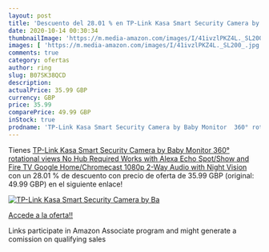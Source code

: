 ```yaml
---
layout: post
title: 'Descuento del 28.01 % en TP-Link Kasa Smart Security Camera by Ba'
date: 2020-10-14 00:30:34
thumbnailImage: 'https://m.media-amazon.com/images/I/41ivzlPKZ4L._SL200_.jpg'
images: [ 'https://m.media-amazon.com/images/I/41ivzlPKZ4L._SL200_.jpg' ]
comments: true
category: ofertas
author: ring
slug: B07SK38QCD
description:
actualPrice: 35.99 GBP
currency: GBP
price: 35.99
comparePrice: 49.99 GBP
inStock: true
prodname: 'TP-Link Kasa Smart Security Camera by Baby Monitor  360° rotational views  No Hub Required  Works with Alexa  Echo Spot/Show and Fire TV   Google Home/Chromecast  1080p  2-Way Audio with Night Vision'
---
```


Tienes [TP-Link Kasa Smart Security Camera by Baby Monitor  360° rotational views  No Hub Required  Works with Alexa  Echo Spot/Show and Fire TV   Google Home/Chromecast  1080p  2-Way Audio with Night Vision](https://www.amazon.co.uk/dp/B07SK38QCD/?tag=tolees0a-21) con un 28.01 % de descuento con precio de oferta de 35.99 GBP (original: 49.99 GBP) en el siguiente enlace!

[![TP-Link Kasa Smart Security Camera by Ba](https://m.media-amazon.com/images/I/41ivzlPKZ4L._SL200_.jpg)](https://www.amazon.co.uk/dp/B07SK38QCD/?tag=tolees0a-21)

[Accede a la oferta!!](https://www.amazon.co.uk/dp/B07SK38QCD/?tag=tolees0a-21)

Links participate in Amazon Associate program and might generate a comission on qualifying sales


